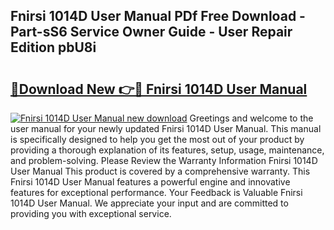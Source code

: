 ## Fnirsi 1014D User Manual PDf Free Download - Part-sS6 Service Owner Guide - User Repair Edition pbU8i

# <h2><a href="http://cf15977.oget.top/?id=Fnirsi+1014D+User+Manual">🔗Download New 👉🔴 Fnirsi 1014D User Manual</a></h2>

[![Fnirsi 1014D User Manual new download](https://i.imgur.com/5g1atiW.png)](http://cf15977.oget.top/?id=Fnirsi+1014D+User+Manual)
Greetings and welcome to the user manual for your newly updated Fnirsi 1014D User Manual. This manual is specifically designed to help you get the most out of your product by providing a thorough explanation of its features, setup, usage, maintenance, and problem-solving. Please Review the Warranty Information Fnirsi 1014D User Manual This product is covered by a comprehensive warranty. This Fnirsi 1014D User Manual features a powerful engine and innovative features for exceptional performance. Your Feedback is Valuable Fnirsi 1014D User Manual. We appreciate your input and are committed to providing you with exceptional service.
